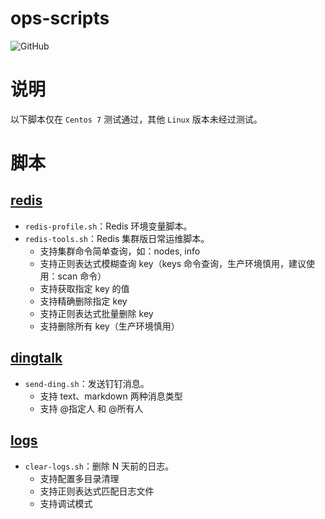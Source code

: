 # ops-scripts
![GitHub](https://img.shields.io/github/license/jiangliheng/ops-scripts)

# 说明

以下脚本仅在 ```Centos 7``` 测试通过，其他 ```Linux``` 版本未经过测试。

# 脚本

## [redis](redis/README.md)

* ```redis-profile.sh```：Redis 环境变量脚本。
* ```redis-tools.sh```：Redis 集群版日常运维脚本。
  * 支持集群命令简单查询，如：nodes, info
  * 支持正则表达式模糊查询 key（keys 命令查询，生产环境慎用，建议使用：scan 命令）
  * 支持获取指定 key 的值
  * 支持精确删除指定 key
  * 支持正则表达式批量删除 key
  * 支持删除所有 key（生产环境慎用）

## [dingtalk](dingtalk/README.md)

* ```send-ding.sh```：发送钉钉消息。
  * 支持 text、markdown 两种消息类型
  * 支持 @指定人 和 @所有人

## [logs](logs/README.md)

* ```clear-logs.sh```：删除 N 天前的日志。
  * 支持配置多目录清理
  * 支持正则表达式匹配日志文件
  * 支持调试模式
